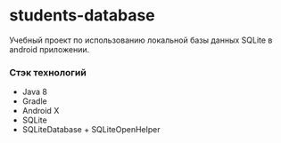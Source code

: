 # students-database
Учебный проект по использованию локальной базы данных SQLite в android приложении.

### Стэк технологий
- Java 8
- Gradle
- Android X
- SQLite
- SQLiteDatabase + SQLiteOpenHelper
